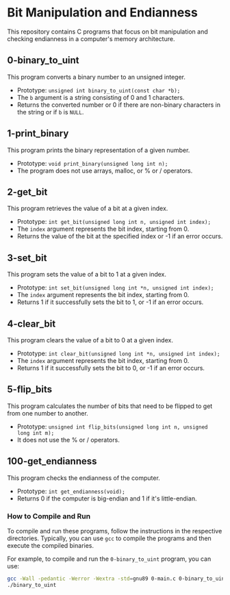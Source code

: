 # Bit Manipulation and Endianness

This repository contains C programs that focus on bit manipulation and checking endianness in a computer's memory architecture.

## 0-binary_to_uint

This program converts a binary number to an unsigned integer.

- Prototype: `unsigned int binary_to_uint(const char *b);`
- The `b` argument is a string consisting of 0 and 1 characters.
- Returns the converted number or 0 if there are non-binary characters in the string or if `b` is `NULL`.

## 1-print_binary

This program prints the binary representation of a given number.

- Prototype: `void print_binary(unsigned long int n);`
- The program does not use arrays, malloc, or % or / operators.

## 2-get_bit

This program retrieves the value of a bit at a given index.

- Prototype: `int get_bit(unsigned long int n, unsigned int index);`
- The `index` argument represents the bit index, starting from 0.
- Returns the value of the bit at the specified index or -1 if an error occurs.

## 3-set_bit

This program sets the value of a bit to 1 at a given index.

- Prototype: `int set_bit(unsigned long int *n, unsigned int index);`
- The `index` argument represents the bit index, starting from 0.
- Returns 1 if it successfully sets the bit to 1, or -1 if an error occurs.

## 4-clear_bit

This program clears the value of a bit to 0 at a given index.

- Prototype: `int clear_bit(unsigned long int *n, unsigned int index);`
- The `index` argument represents the bit index, starting from 0.
- Returns 1 if it successfully sets the bit to 0, or -1 if an error occurs.

## 5-flip_bits

This program calculates the number of bits that need to be flipped to get from one number to another.

- Prototype: `unsigned int flip_bits(unsigned long int n, unsigned long int m);`
- It does not use the % or / operators.

## 100-get_endianness

This program checks the endianness of the computer.

- Prototype: `int get_endianness(void);`
- Returns 0 if the computer is big-endian and 1 if it's little-endian.

### How to Compile and Run

To compile and run these programs, follow the instructions in the respective directories. Typically, you can use `gcc` to compile the programs and then execute the compiled binaries.

For example, to compile and run the `0-binary_to_uint` program, you can use:

```bash
gcc -Wall -pedantic -Werror -Wextra -std=gnu89 0-main.c 0-binary_to_uint.c -o binary_to_uint
./binary_to_uint
